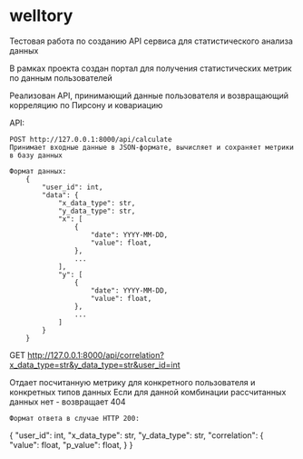 # welltory
Тестовая работа по созданию API сервиса для статистического анализа данных

В рамках проекта создан портал для получения статистических метрик по данным пользователей

Реализован API, принимающий данные пользователя и возвращающий корреляцию по Пирсону и ковариацию

API:

    POST http://127.0.0.1:8000/api/calculate
    Принимает входные данные в JSON-формате, вычисляет и сохраняет метрики в базу данных

    Формат данных:
        {
            "user_id": int,
            "data": {
                "x_data_type": str,
                "y_data_type": str,
                "x": [
                    {
                        "date": YYYY-MM-DD,
                        "value": float,
                    },
                    ...
                ],
                "y": [
                    {
                        "date": YYYY-MM-DD,
                        "value": float,
                    },
                    ...
                ]
            }
        }
    

GET http://127.0.0.1:8000/api/correlation?x_data_type=str&y_data_type=str&user_id=int

Отдает посчитанную метрику для конкретного пользователя и конкретных типов данных
Если для данной комбинации рассчитанных данных нет - возвращает 404

    Формат ответа в случае HTTP 200:
	
   {
       "user_id": int,
       "x_data_type": str,
       "y_data_type": str,
       "correlation": {
           "value": float,
           "p_value": float,
       }
   }

